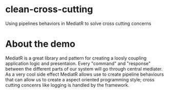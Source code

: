 # clean-cross-cutting
Using pipelines behaviors in MediatR to solve cross cutting concerns 

# About the demo 

MediatR is a great library and pattern for creating a loosly coupling application logic and presentaion.
Every "command" and "response" between the different parts of our system will go through central mediater. 
As a very cool side effect MediatR allows use to create pipeline behaviours that can allow us to create a aspect oriented programming style; cross cutting concenrs like logging is handled by the framework. 



